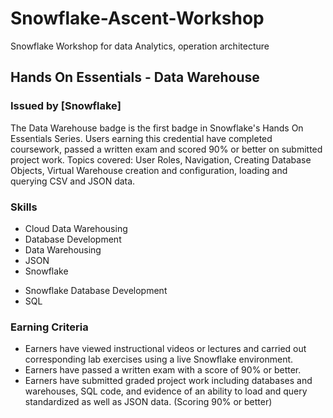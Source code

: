 # Snowflake-Ascent-Workshop
Snowflake Workshop for data Analytics, operation architecture 
## Hands On Essentials - Data Warehouse
### Issued by [Snowflake]
The Data Warehouse badge is the first badge in Snowflake's Hands On Essentials Series. Users earning this credential have completed coursework, passed a written exam and scored 90% or better on submitted project work. Topics covered: User Roles, Navigation, Creating Database Objects, Virtual Warehouse creation and configuration, loading and querying CSV and JSON data.

### Skills
- Cloud Data Warehousing
- Database Development
- Data Warehousing
- JSON
- Snowflake
* Snowflake Database Development
* SQL
### Earning Criteria
- Earners have viewed instructional videos or lectures and carried out corresponding lab exercises using a live Snowflake environment.
- Earners have passed a written exam with a score of 90% or better.
- Earners have submitted graded project work including databases and warehouses, SQL code, and evidence of an ability to load and query standardized as well as JSON data. (Scoring 90% or better)
